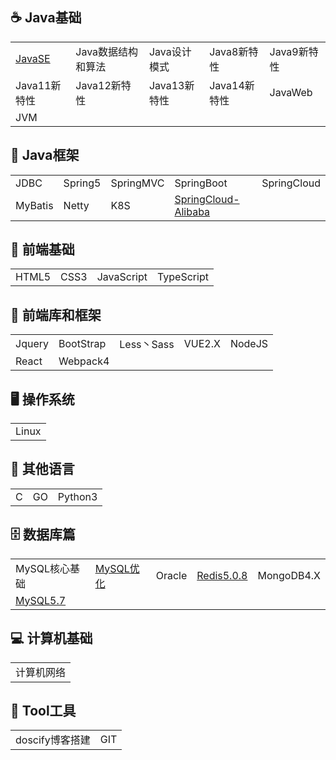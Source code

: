  <link rel="stylesheet" href="resource/css/README.css">

## ☕ Java基础

|              |                    |              |              |             |
| ------------ | ------------------ | ------------ | ------------ | ----------- |
| [JavaSE](尚硅谷系列笔记/尚硅谷-宋红康-JavaSE核心基础/README.md) | Java数据结构和算法 | Java设计模式 | Java8新特性  | Java9新特性 |
| Java11新特性 | Java12新特性       | Java13新特性 | Java14新特性 | JavaWeb     |
| JVM          |                    |              |              |             |



## 🍃 Java框架

|         |         |           |                                                              |             |
| ------- | ------- | --------- | ------------------------------------------------------------ | ----------- |
| JDBC    | Spring5 | SpringMVC | SpringBoot                                                   | SpringCloud |
| MyBatis | Netty   | K8S       | [SpringCloud-Alibaba](其他未分类笔记/SpringCloud-Alibaba/README.md) |             |



## 🎨 前端基础

|       |      |            |            |
| ----- | ---- | ---------- | ---------- |
| HTML5 | CSS3 | JavaScript | TypeScript |



## 🏡 前端库和框架

|        |           |            |        |        |
| ------ | --------- | ---------- | ------ | ------ |
| Jquery | BootStrap | Less丶Sass | VUE2.X | NodeJS |
| React  | Webpack4  |            |        |        |

## 🖥️ 操作系统

|       |
| ----- |
| Linux |



## 💬 其他语言

|      |      |         |
| ---- | ---- | ------- |
| C    | GO   | Python3 |



## 🗄️  数据库篇

|                                                              |                                                              |        |                                                              |            |
| ------------------------------------------------------------ | ------------------------------------------------------------ | ------ | ------------------------------------------------------------ | ---------- |
| MySQL核心基础                                                | [MySQL优化](尚硅谷系列笔记/尚硅谷-周阳-MySQL数据库优化/README.md) | Oracle | [Redis5.0.8](狂神说系列笔记/【狂神说Java】Redis最新超详细版教程通俗易懂/README.md) | MongoDB4.X |
| [MySQL5.7](狂神说系列笔记/【狂神说Java】MySQL最新教程通俗易懂/README.md) |                                                              |        |                                                              |            |



## 💻  计算机基础

|            |
| ---------- |
| 计算机网络 |



## 🔨 Tool工具

|                 |      |
| --------------- | ---- |
| doscify博客搭建 | GIT  |


